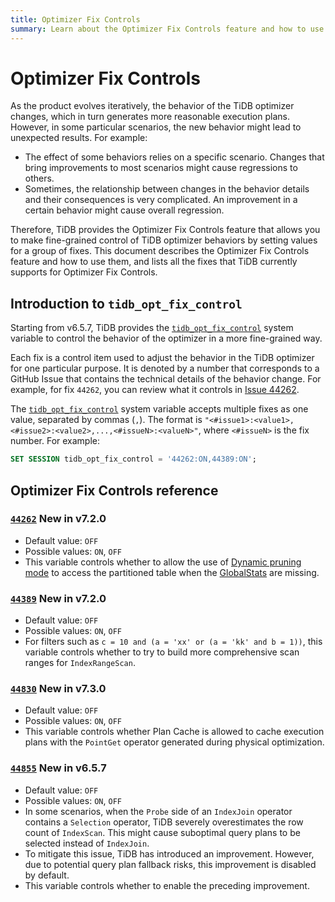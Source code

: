 ```yaml
---
title: Optimizer Fix Controls
summary: Learn about the Optimizer Fix Controls feature and how to use `tidb_opt_fix_control` to control the TiDB optimizer in a more fine-grained way.
---
```


# Optimizer Fix Controls

As the product evolves iteratively, the behavior of the TiDB optimizer changes, which in turn generates more reasonable execution plans. However, in some particular scenarios, the new behavior might lead to unexpected results. For example:

- The effect of some behaviors relies on a specific scenario. Changes that bring improvements to most scenarios might cause regressions to others.
- Sometimes, the relationship between changes in the behavior details and their consequences is very complicated. An improvement in a certain behavior might cause overall regression.

Therefore, TiDB provides the Optimizer Fix Controls feature that allows you to make fine-grained control of TiDB optimizer behaviors by setting values for a group of fixes. This document describes the Optimizer Fix Controls feature and how to use them, and lists all the fixes that TiDB currently supports for Optimizer Fix Controls.

## Introduction to `tidb_opt_fix_control`

Starting from v6.5.7, TiDB provides the [`tidb_opt_fix_control`](/system-variables.md#tidb_opt_fix_control-new-in-v657) system variable to control the behavior of the optimizer in a more fine-grained way.

Each fix is a control item used to adjust the behavior in the TiDB optimizer for one particular purpose. It is denoted by a number that corresponds to a GitHub Issue that contains the technical details of the behavior change. For example, for fix `44262`, you can review what it controls in [Issue 44262](https://github.com/pingcap/tidb/issues/44262).

The [`tidb_opt_fix_control`](/system-variables.md#tidb_opt_fix_control-new-in-v657-and-v710) system variable accepts multiple fixes as one value, separated by commas (`,`). The format is `"<#issue1>:<value1>,<#issue2>:<value2>,...,<#issueN>:<valueN>"`, where `<#issueN>` is the fix number. For example:

```sql
SET SESSION tidb_opt_fix_control = '44262:ON,44389:ON';
```

## Optimizer Fix Controls reference

### [`44262`](https://github.com/pingcap/tidb/issues/44262) <span class="version-mark">New in v7.2.0</span>

- Default value: `OFF`
- Possible values: `ON`, `OFF`
- This variable controls whether to allow the use of [Dynamic pruning mode](/partitioned-table.md#dynamic-pruning-mode) to access the partitioned table when the [GlobalStats](/statistics.md#collect-statistics-of-partitioned-tables-in-dynamic-pruning-mode) are missing.

### [`44389`](https://github.com/pingcap/tidb/issues/44389) <span class="version-mark">New in v7.2.0</span>

- Default value: `OFF`
- Possible values: `ON`, `OFF`
- For filters such as `c = 10 and (a = 'xx' or (a = 'kk' and b = 1))`, this variable controls whether to try to build more comprehensive scan ranges for `IndexRangeScan`.

### [`44830`](https://github.com/pingcap/tidb/issues/44830) <span class="version-mark">New in v7.3.0</span>

- Default value: `OFF`
- Possible values: `ON`, `OFF`
- This variable controls whether Plan Cache is allowed to cache execution plans with the `PointGet` operator generated during physical optimization.

### [`44855`](https://github.com/pingcap/tidb/issues/44855) <span class="version-mark">New in v6.5.7</span>

- Default value: `OFF`
- Possible values: `ON`, `OFF`
- In some scenarios, when the `Probe` side of an `IndexJoin` operator contains a `Selection` operator, TiDB severely overestimates the row count of `IndexScan`. This might cause suboptimal query plans to be selected instead of `IndexJoin`.
- To mitigate this issue, TiDB has introduced an improvement. However, due to potential query plan fallback risks, this improvement is disabled by default.
- This variable controls whether to enable the preceding improvement.
